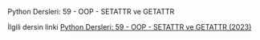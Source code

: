 Python Dersleri: 59 - OOP - SETATTR ve GETATTR

İlgili dersin linki [Python Dersleri: 59 - OOP - SETATTR ve GETATTR (2023)](https://youtu.be/qNchNPM_X1M)
